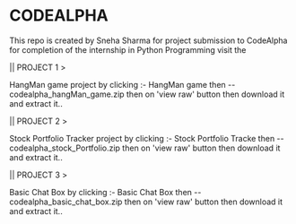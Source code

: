 # CODEALPHA
This repo is created by Sneha Sharma for project submission to CodeAlpha for completion of the internship in Python Programming visit the

|| PROJECT 1 >

HangMan game project by clicking :- HangMan game then -- codealpha_hangMan_game.zip then on 'view raw' button then download it and extract it..

|| PROJECT 2 >

Stock Portfolio Tracker project by clicking :- Stock Portfolio Tracke then -- codealpha_stock_Portfolio.zip then on 'view raw' button then download it and extract it..

|| PROJECT 3 >

Basic Chat Box by clicking :- Basic Chat Box then -- codealpha_basic_chat_box.zip then on 'view raw' button then download it and extract it..
